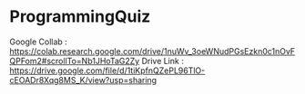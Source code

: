 # ProgrammingQuiz
Google Collab  : https://colab.research.google.com/drive/1nuWv_3oeWNudPGsEzkn0c1nOvFQPFom2#scrollTo=Nb1JHoTaG2Zy
Drive Link     : https://drive.google.com/file/d/1tiKpfnQZePL96TlO-cEOADr8Xqg8MS_K/view?usp=sharing
